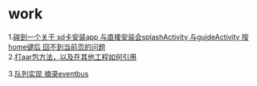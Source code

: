# work
1.[碰到一个关于 sd卡安装app 与直接安装会splashActivity 与guideActivity 按home键后 回不到当前页的问题](https://github.com/wujun1206/work/blob/master/%E5%B7%A5%E4%BD%9C%E6%80%BB%E7%BB%93/%E7%A2%B0%E5%88%B0%E4%B8%80%E4%B8%AA%E5%85%B3%E4%BA%8E%20sd%E5%8D%A1%E5%AE%89%E8%A3%85app%20%E4%B8%8E%E7%9B%B4%E6%8E%A5%E5%AE%89%E8%A3%85%E4%BC%9AsplashActivity%20%E4%B8%8EguideActivity%20%E6%8C%89home%E9%94%AE%E5%90%8E%20%E5%9B%9E%E4%B8%8D%E5%88%B0%E5%BD%93%E5%89%8D%E9%A1%B5%E7%9A%84%E9%97%AE%E9%A2%98)</br>
2.[打aar包方法，以及在其他工程如何引用](https://github.com/wujun1206/work/blob/master/%E5%B7%A5%E4%BD%9C%E6%80%BB%E7%BB%93/%E4%B8%8A%E4%BC%A0%E5%88%B0maven%E4%BB%93%E5%BA%93%E9%85%8D%E7%BD%AE)</br>

3.[队列实现 摘录eventbus](https://github.com/wujun1206/work/tree/master/%E5%B7%A5%E4%BD%9C%E6%80%BB%E7%BB%93/%E6%91%98%E5%BD%95%E8%87%AAenventbus%E4%B8%AD%20%E9%98%9F%E5%88%97%E5%AE%9E%E7%8E%B0)</br>
